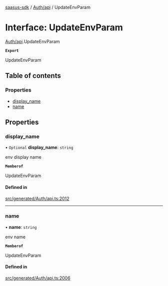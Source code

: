 [saasus-sdk](../README.md) / [Auth/api](../modules/Auth_api.md) / UpdateEnvParam

# Interface: UpdateEnvParam

[Auth/api](../modules/Auth_api.md).UpdateEnvParam

**`Export`**

UpdateEnvParam

## Table of contents

### Properties

- [display\_name](Auth_api.UpdateEnvParam.md#display_name)
- [name](Auth_api.UpdateEnvParam.md#name)

## Properties

### display\_name

• `Optional` **display\_name**: `string`

env display name

**`Memberof`**

UpdateEnvParam

#### Defined in

[src/generated/Auth/api.ts:2012](https://github.com/saasus-platform/saasus-sdk-javascript/blob/997c544/src/generated/Auth/api.ts#L2012)

___

### name

• **name**: `string`

env name

**`Memberof`**

UpdateEnvParam

#### Defined in

[src/generated/Auth/api.ts:2006](https://github.com/saasus-platform/saasus-sdk-javascript/blob/997c544/src/generated/Auth/api.ts#L2006)
